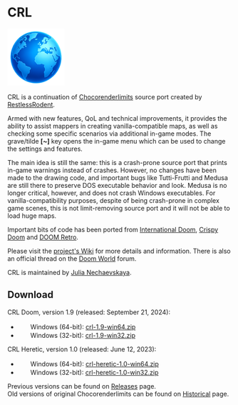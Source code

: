 # CRL

[![CRL icon](https://github.com/JNechaevsky/CRL/blob/main/data/doom.png)](https://github.com/JNechaevsky/CRL)

CRL is a continuation of [Chocorenderlimits](https://doomwiki.org/wiki/Chocorenderlimits) source port created by [RestlessRodent](https://doomwiki.org/wiki/RestlessRodent).

Armed with new features, QoL and technical improvements, it provides the ability to assist mappers in creating vanilla-compatible maps, as well as checking some specific scenarios via additional in-game modes. The grave/tilde **[~]** key opens the in-game menu which can be used to change the settings and features.

The main idea is still the same: this is a crash-prone source port that prints in-game warnings instead of crashes. However, no changes have been made to the drawing code, and important bugs like Tutti-Frutti and Medusa are still there to preserve DOS executable behavior and look. Medusa is no longer critical, however, and does not crash Windows executables. For vanilla-compatibility purposes, despite of being crash-prone in complex game scenes, this is not limit-removing source port and it will not be able to load huge maps.

Important bits of code has been ported from [International Doom](https://github.com/jnechaevsky/inter-doom), [Crispy Doom](http://github.com/fabiangreffrath/crispy-doom) and [DOOM Retro](https://github.com/bradharding/doomretro).

Please visit the [project's Wiki](https://github.com/JNechaevsky/CRL/wiki) for more details and information. There is also an official thread on the [Doom World](https://www.doomworld.com/forum/topic/134756-chocorenderlimitscrl-16-september-7-2023/) forum.

CRL is maintained by [Julia Nechaevskaya](https://jnechaevsky.github.io/author.html).

## Download

CRL Doom, version 1.9 (released: September 21, 2024):
* &nbsp;<img src="https://jnechaevsky.github.io/img/icon_win64.png" width="16" height="16" />&nbsp;&nbsp;Windows (64-bit): [crl-1.9-win64.zip](https://github.com/JNechaevsky/CRL/releases/download/crl-1.9/crl-1.9-win64.zip)
* &nbsp;<img src="https://jnechaevsky.github.io/img/icon_win32.png" width="16" height="16" />&nbsp;&nbsp;Windows (32-bit): [crl-1.9-win32.zip](https://github.com/JNechaevsky/CRL/releases/download/crl-1.9/crl-1.9-win32.zip)

CRL Heretic, version 1.0 (released: June 12, 2023):
* &nbsp;<img src="https://jnechaevsky.github.io/img/icon_win64.png" width="16" height="16" />&nbsp;&nbsp;Windows (64-bit): [crl-heretic-1.0-win64.zip](https://github.com/JNechaevsky/CRL/releases/download/crl-hr-1.0/crl-heretic-1.0-win64.zip)
* &nbsp;<img src="https://jnechaevsky.github.io/img/icon_win32.png" width="16" height="16" />&nbsp;&nbsp;Windows (32-bit): [crl-heretic-1.0-win32.zip](https://github.com/JNechaevsky/CRL/releases/download/crl-hr-1.0/crl-heretic-1.0-win32.zip)

Previous versions can be found on [Releases](https://github.com/JNechaevsky/CRL/releases) page.<br>
Old versions of original Chocorenderlimits can be found on [Historical](https://github.com/JNechaevsky/CRL/releases/tag/Historical) page.
